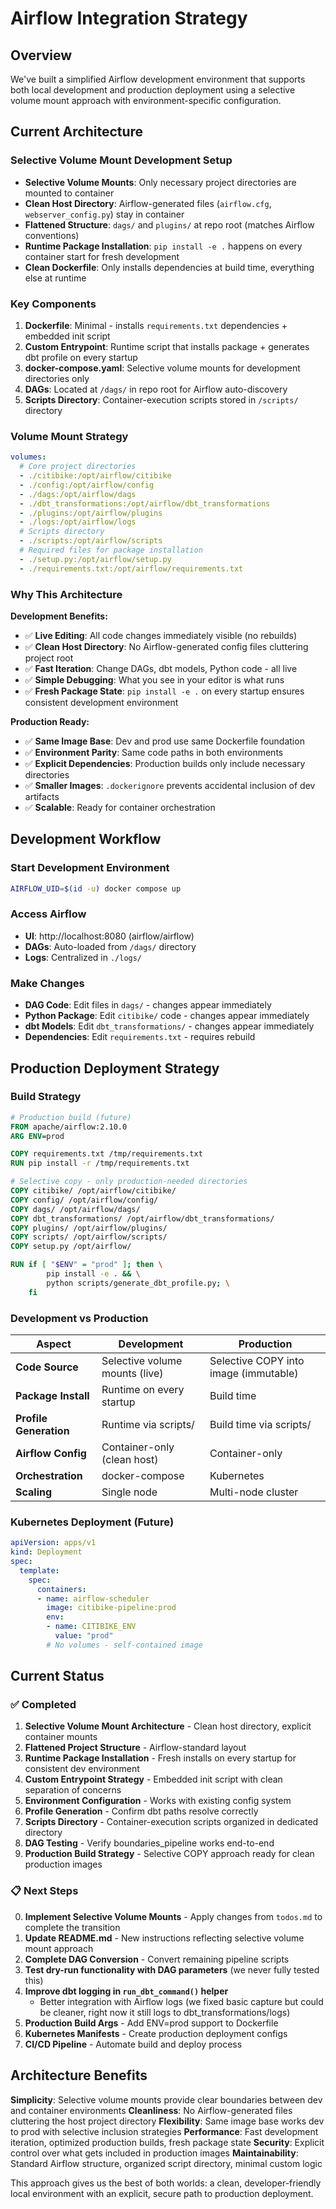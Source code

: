 # Airflow Integration Strategy

## Overview

We've built a simplified Airflow development environment that supports both local development and production deployment using a selective volume mount approach with environment-specific configuration.

## Current Architecture

### **Selective Volume Mount Development Setup**
- **Selective Volume Mounts**: Only necessary project directories are mounted to container
- **Clean Host Directory**: Airflow-generated files (`airflow.cfg`, `webserver_config.py`) stay in container
- **Flattened Structure**: `dags/` and `plugins/` at repo root (matches Airflow conventions)
- **Runtime Package Installation**: `pip install -e .` happens on every container start for fresh development
- **Clean Dockerfile**: Only installs dependencies at build time, everything else at runtime

### **Key Components**
1. **Dockerfile**: Minimal - installs `requirements.txt` dependencies + embedded init script
2. **Custom Entrypoint**: Runtime script that installs package + generates dbt profile on every startup
3. **docker-compose.yaml**: Selective volume mounts for development directories only
4. **DAGs**: Located at `/dags/` in repo root for Airflow auto-discovery
5. **Scripts Directory**: Container-execution scripts stored in `/scripts/` directory

### **Volume Mount Strategy**
```yaml
volumes:
  # Core project directories
  - ./citibike:/opt/airflow/citibike
  - ./config:/opt/airflow/config
  - ./dags:/opt/airflow/dags
  - ./dbt_transformations:/opt/airflow/dbt_transformations
  - ./plugins:/opt/airflow/plugins
  - ./logs:/opt/airflow/logs
  # Scripts directory
  - ./scripts:/opt/airflow/scripts
  # Required files for package installation
  - ./setup.py:/opt/airflow/setup.py
  - ./requirements.txt:/opt/airflow/requirements.txt
```

### **Why This Architecture**

**Development Benefits:**
- ✅ **Live Editing**: All code changes immediately visible (no rebuilds)
- ✅ **Clean Host Directory**: No Airflow-generated config files cluttering project root
- ✅ **Fast Iteration**: Change DAGs, dbt models, Python code - all live
- ✅ **Simple Debugging**: What you see in your editor is what runs
- ✅ **Fresh Package State**: `pip install -e .` on every startup ensures consistent development environment

**Production Ready:**
- ✅ **Same Image Base**: Dev and prod use same Dockerfile foundation
- ✅ **Environment Parity**: Same code paths in both environments
- ✅ **Explicit Dependencies**: Production builds only include necessary directories
- ✅ **Smaller Images**: `.dockerignore` prevents accidental inclusion of dev artifacts
- ✅ **Scalable**: Ready for container orchestration

## Development Workflow

### **Start Development Environment**
```bash
AIRFLOW_UID=$(id -u) docker compose up
```

### **Access Airflow**
- **UI**: http://localhost:8080 (airflow/airflow)
- **DAGs**: Auto-loaded from `/dags/` directory
- **Logs**: Centralized in `./logs/`

### **Make Changes**
- **DAG Code**: Edit files in `dags/` - changes appear immediately
- **Python Package**: Edit `citibike/` code - changes appear immediately  
- **dbt Models**: Edit `dbt_transformations/` - changes appear immediately
- **Dependencies**: Edit `requirements.txt` - requires rebuild

## Production Deployment Strategy

### **Build Strategy**
```dockerfile
# Production build (future)
FROM apache/airflow:2.10.0
ARG ENV=prod

COPY requirements.txt /tmp/requirements.txt
RUN pip install -r /tmp/requirements.txt

# Selective copy - only production-needed directories
COPY citibike/ /opt/airflow/citibike/
COPY config/ /opt/airflow/config/
COPY dags/ /opt/airflow/dags/
COPY dbt_transformations/ /opt/airflow/dbt_transformations/
COPY plugins/ /opt/airflow/plugins/
COPY scripts/ /opt/airflow/scripts/
COPY setup.py /opt/airflow/

RUN if [ "$ENV" = "prod" ]; then \
        pip install -e . && \
        python scripts/generate_dbt_profile.py; \
    fi
```

### **Development vs Production**

| Aspect | Development | Production |
|--------|-------------|------------|
| **Code Source** | Selective volume mounts (live) | Selective COPY into image (immutable) |
| **Package Install** | Runtime on every startup | Build time |
| **Profile Generation** | Runtime via scripts/ | Build time via scripts/ |
| **Airflow Config** | Container-only (clean host) | Container-only |
| **Orchestration** | docker-compose | Kubernetes |
| **Scaling** | Single node | Multi-node cluster |

### **Kubernetes Deployment (Future)**
```yaml
apiVersion: apps/v1
kind: Deployment
spec:
  template:
    spec:
      containers:
      - name: airflow-scheduler
        image: citibike-pipeline:prod
        env:
        - name: CITIBIKE_ENV
          value: "prod"
        # No volumes - self-contained image
```

## Current Status

### ✅ **Completed**
1. **Selective Volume Mount Architecture** - Clean host directory, explicit container mounts
2. **Flattened Project Structure** - Airflow-standard layout
3. **Runtime Package Installation** - Fresh installs on every startup for consistent dev environment
4. **Custom Entrypoint Strategy** - Embedded init script with clean separation of concerns
5. **Environment Configuration** - Works with existing config system
6. **Profile Generation** - Confirm dbt paths resolve correctly
7. **Scripts Directory** - Container-execution scripts organized in dedicated directory
8. **DAG Testing** - Verify boundaries_pipeline works end-to-end
9. **Production Build Strategy** - Selective COPY approach ready for clean production images

### 📋 **Next Steps**
0. **Implement Selective Volume Mounts** - Apply changes from `todos.md` to complete the transition
1. **Update README.md** - New instructions reflecting selective volume mount approach
2. **Complete DAG Conversion** - Convert remaining pipeline scripts
3. **Test dry-run functionality with DAG parameters** (we never fully tested this)
4. **Improve dbt logging in `run_dbt_command()` helper**
   - Better integration with Airflow logs (we fixed basic capture but could be cleaner, right now it still logs to dbt_transformations/logs)
5. **Production Build Args** - Add ENV=prod support to Dockerfile
6. **Kubernetes Manifests** - Create production deployment configs
7. **CI/CD Pipeline** - Automate build and deploy process

## Architecture Benefits

**Simplicity**: Selective volume mounts provide clear boundaries between dev and container environments
**Cleanliness**: No Airflow-generated files cluttering the host project directory
**Flexibility**: Same image base works dev to prod with selective inclusion strategies
**Performance**: Fast development iteration, optimized production builds, fresh package state
**Security**: Explicit control over what gets included in production images
**Maintainability**: Standard Airflow structure, organized script directory, minimal custom logic

This approach gives us the best of both worlds: a clean, developer-friendly local environment with an explicit, secure path to production deployment.
